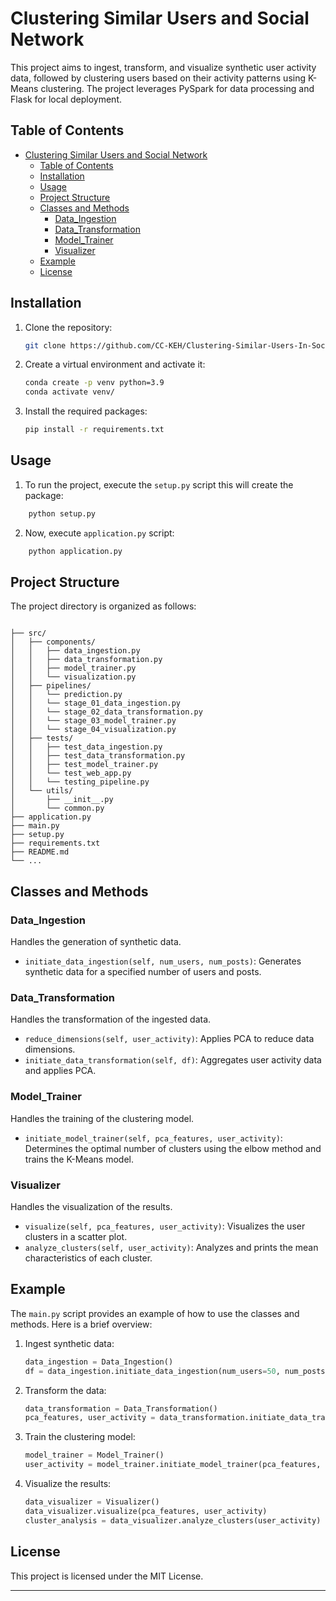 # Clustering Similar Users and Social Network

This project aims to ingest, transform, and visualize synthetic user activity data, followed by clustering users based on their activity patterns using K-Means clustering. The project leverages PySpark for data processing and Flask for local deployment.

## Table of Contents

- [Clustering Similar Users and Social Network](#clustering-similar-users-and-social-network)
  - [Table of Contents](#table-of-contents)
  - [Installation](#installation)
  - [Usage](#usage)
  - [Project Structure](#project-structure)
  - [Classes and Methods](#classes-and-methods)
    - [Data\_Ingestion](#data_ingestion)
    - [Data\_Transformation](#data_transformation)
    - [Model\_Trainer](#model_trainer)
    - [Visualizer](#visualizer)
  - [Example](#example)
  - [License](#license)

## Installation

1. Clone the repository:

    ```sh
    git clone https://github.com/CC-KEH/Clustering-Similar-Users-In-Social-Network.git
    ```

2. Create a virtual environment and activate it:

    ```sh
    conda create -p venv python=3.9
    conda activate venv/
    ```

3. Install the required packages:

    ```sh
    pip install -r requirements.txt
    ```

## Usage

1. To run the project, execute the `setup.py` script this will create the package:

```sh
    python setup.py
```

2. Now, execute `application.py` script:

```sh
    python application.py
```

## Project Structure

The project directory is organized as follows:

```plaintext

├── src/
│   ├── components/
│   │   ├── data_ingestion.py
│   │   ├── data_transformation.py
│   │   ├── model_trainer.py
│   │   └── visualization.py
│   ├── pipelines/
│   │   └── prediction.py
│   │   └── stage_01_data_ingestion.py
│   │   └── stage_02_data_transformation.py
│   │   └── stage_03_model_trainer.py
│   │   └── stage_04_visualization.py
│   ├── tests/
│   │   ├── test_data_ingestion.py
│   │   ├── test_data_transformation.py
│   │   ├── test_model_trainer.py
│   │   └── test_web_app.py
│   │   └── testing_pipeline.py
│   └── utils/
│       ├── __init__.py
│       └── common.py
├── application.py
├── main.py
├── setup.py
├── requirements.txt
├── README.md
└── ...
```

## Classes and Methods

### Data_Ingestion

Handles the generation of synthetic data.

- `initiate_data_ingestion(self, num_users, num_posts)`: Generates synthetic data for a specified number of users and posts.

### Data_Transformation

Handles the transformation of the ingested data.

- `reduce_dimensions(self, user_activity)`: Applies PCA to reduce data dimensions.
- `initiate_data_transformation(self, df)`: Aggregates user activity data and applies PCA.

### Model_Trainer

Handles the training of the clustering model.

- `initiate_model_trainer(self, pca_features, user_activity)`: Determines the optimal number of clusters using the elbow method and trains the K-Means model.

### Visualizer

Handles the visualization of the results.

- `visualize(self, pca_features, user_activity)`: Visualizes the user clusters in a scatter plot.
- `analyze_clusters(self, user_activity)`: Analyzes and prints the mean characteristics of each cluster.

## Example

The `main.py` script provides an example of how to use the classes and methods. Here is a brief overview:

1. Ingest synthetic data:

    ```python
    data_ingestion = Data_Ingestion()
    df = data_ingestion.initiate_data_ingestion(num_users=50, num_posts=100)
    ```

2. Transform the data:

    ```python
    data_transformation = Data_Transformation()
    pca_features, user_activity = data_transformation.initiate_data_transformation(df)
    ```

3. Train the clustering model:

    ```python
    model_trainer = Model_Trainer()
    user_activity = model_trainer.initiate_model_trainer(pca_features, user_activity)
    ```

4. Visualize the results:

    ```python
    data_visualizer = Visualizer()
    data_visualizer.visualize(pca_features, user_activity)
    cluster_analysis = data_visualizer.analyze_clusters(user_activity)
    ```

## License

This project is licensed under the MIT License.

---
